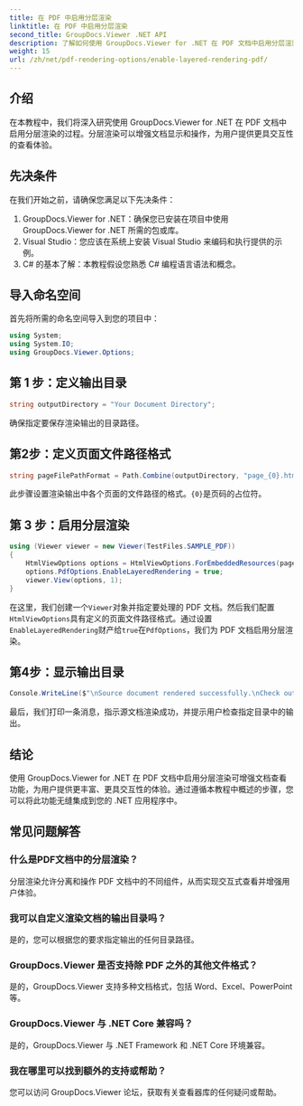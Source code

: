 ```yaml
---
title: 在 PDF 中启用分层渲染
linktitle: 在 PDF 中启用分层渲染
second_title: GroupDocs.Viewer .NET API
description: 了解如何使用 GroupDocs.Viewer for .NET 在 PDF 文档中启用分层渲染。轻松增强文档查看体验。
weight: 15
url: /zh/net/pdf-rendering-options/enable-layered-rendering-pdf/
---
```

## 介绍
在本教程中，我们将深入研究使用 GroupDocs.Viewer for .NET 在 PDF 文档中启用分层渲染的过程。分层渲染可以增强文档显示和操作，为用户提供更具交互性的查看体验。
## 先决条件
在我们开始之前，请确保您满足以下先决条件：
1. GroupDocs.Viewer for .NET：确保您已安装在项目中使用 GroupDocs.Viewer for .NET 所需的包或库。
2. Visual Studio：您应该在系统上安装 Visual Studio 来编码和执行提供的示例。
3. C# 的基本了解：本教程假设您熟悉 C# 编程语言语法和概念。

## 导入命名空间
首先将所需的命名空间导入到您的项目中：
```csharp
using System;
using System.IO;
using GroupDocs.Viewer.Options;
```
## 第 1 步：定义输出目录
```csharp
string outputDirectory = "Your Document Directory";
```
确保指定要保存渲染输出的目录路径。
## 第2步：定义页面文件路径格式
```csharp
string pageFilePathFormat = Path.Combine(outputDirectory, "page_{0}.html");
```
此步骤设置渲染输出中各个页面的文件路径的格式。`{0}`是页码的占位符。
## 第 3 步：启用分层渲染
```csharp
using (Viewer viewer = new Viewer(TestFiles.SAMPLE_PDF))
{
    HtmlViewOptions options = HtmlViewOptions.ForEmbeddedResources(pageFilePathFormat);
    options.PdfOptions.EnableLayeredRendering = true;
    viewer.View(options, 1);
}
```
在这里，我们创建一个`Viewer`对象并指定要处理的 PDF 文档。然后我们配置`HtmlViewOptions`具有定义的页面文件路径格式。通过设置`EnableLayeredRendering`财产给`true`在`PdfOptions`，我们为 PDF 文档启用分层渲染。
## 第4步：显示输出目录
```csharp
Console.WriteLine($"\nSource document rendered successfully.\nCheck output in {outputDirectory}.");
```
最后，我们打印一条消息，指示源文档渲染成功，并提示用户检查指定目录中的输出。

## 结论
使用 GroupDocs.Viewer for .NET 在 PDF 文档中启用分层渲染可增强文档查看功能，为用户提供更丰富、更具交互性的体验。通过遵循本教程中概述的步骤，您可以将此功能无缝集成到您的 .NET 应用程序中。
## 常见问题解答
### 什么是PDF文档中的分层渲染？
分层渲染允许分离和操作 PDF 文档中的不同组件，从而实现交互式查看并增强用户体验。
### 我可以自定义渲染文档的输出目录吗？
是的，您可以根据您的要求指定输出的任何目录路径。
### GroupDocs.Viewer 是否支持除 PDF 之外的其他文件格式？
是的，GroupDocs.Viewer 支持多种文档格式，包括 Word、Excel、PowerPoint 等。
### GroupDocs.Viewer 与 .NET Core 兼容吗？
是的，GroupDocs.Viewer 与 .NET Framework 和 .NET Core 环境兼容。
### 我在哪里可以找到额外的支持或帮助？
您可以访问 GroupDocs.Viewer 论坛，获取有关查看器库的任何疑问或帮助。